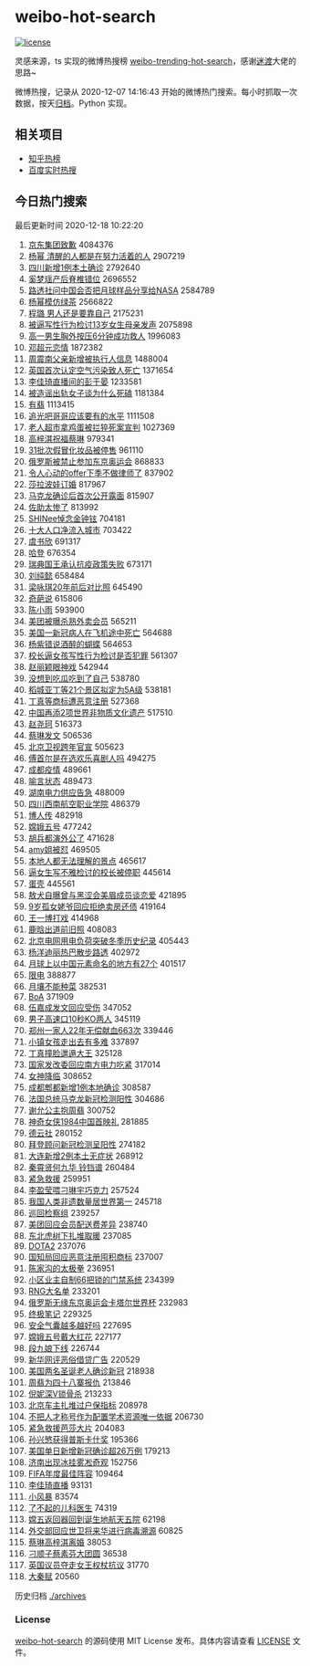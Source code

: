 # weibo-hot-search

[![license](https://img.shields.io/github/license/Arrackisarookie/weibo-hot-search)](https://github.com/Arrackisarookie/weibo-hot-search/blob/master/LICENSE)

灵感来源，ts 实现的微博热搜榜 [weibo-trending-hot-search](https://github.com/justjavac/weibo-trending-hot-search)，感谢[迷渡](https://github.com/justjavac)大佬的思路~

微博热搜，记录从 2020-12-07 14:16:43 开始的微博热门搜索。每小时抓取一次数据，按天[归档](./archives)。Python 实现。

## 相关项目
+ [知乎热榜](https://github.com/Arrackisarookie/zhihu-top-search)
+ [百度实时热搜](https://github.com/Arrackisarookie/baidu-hot-search)

## 今日热门搜索

<!-- Rank Begin -->

最后更新时间 2020-12-18 10:22:20

1. [京东集团致歉](https://s.weibo.com/weibo?q=%23%E4%BA%AC%E4%B8%9C%E9%9B%86%E5%9B%A2%E8%87%B4%E6%AD%89%23&Refer=top) 4084376
1. [杨幂 清醒的人都是在努力活着的人](https://s.weibo.com/weibo?q=%E6%9D%A8%E5%B9%82%20%E6%B8%85%E9%86%92%E7%9A%84%E4%BA%BA%E9%83%BD%E6%98%AF%E5%9C%A8%E5%8A%AA%E5%8A%9B%E6%B4%BB%E7%9D%80%E7%9A%84%E4%BA%BA&Refer=top) 2907219
1. [四川新增1例本土确诊](https://s.weibo.com/weibo?q=%23%E5%9B%9B%E5%B7%9D%E6%96%B0%E5%A2%9E1%E4%BE%8B%E6%9C%AC%E5%9C%9F%E7%A1%AE%E8%AF%8A%23&Refer=top) 2792640
1. [奚梦瑶产后脊椎错位](https://s.weibo.com/weibo?q=%23%E5%A5%9A%E6%A2%A6%E7%91%B6%E4%BA%A7%E5%90%8E%E8%84%8A%E6%A4%8E%E9%94%99%E4%BD%8D%23&Refer=top) 2696552
1. [路透社问中国会否把月球样品分享给NASA](https://s.weibo.com/weibo?q=%23%E8%B7%AF%E9%80%8F%E7%A4%BE%E9%97%AE%E4%B8%AD%E5%9B%BD%E4%BC%9A%E5%90%A6%E6%8A%8A%E6%9C%88%E7%90%83%E6%A0%B7%E5%93%81%E5%88%86%E4%BA%AB%E7%BB%99NASA%23&Refer=top) 2584789
1. [杨幂模仿绿茶](https://s.weibo.com/weibo?q=%23%E6%9D%A8%E5%B9%82%E6%A8%A1%E4%BB%BF%E7%BB%BF%E8%8C%B6%23&Refer=top) 2566822
1. [程璐 男人还是要靠自己](https://s.weibo.com/weibo?q=%E7%A8%8B%E7%92%90%20%E7%94%B7%E4%BA%BA%E8%BF%98%E6%98%AF%E8%A6%81%E9%9D%A0%E8%87%AA%E5%B7%B1&Refer=top) 2175231
1. [被逼写性行为检讨13岁女生母亲发声](https://s.weibo.com/weibo?q=%23%E8%A2%AB%E9%80%BC%E5%86%99%E6%80%A7%E8%A1%8C%E4%B8%BA%E6%A3%80%E8%AE%A813%E5%B2%81%E5%A5%B3%E7%94%9F%E6%AF%8D%E4%BA%B2%E5%8F%91%E5%A3%B0%23&Refer=top) 2075898
1. [高一男生胸外按压6分钟成功救人](https://s.weibo.com/weibo?q=%E9%AB%98%E4%B8%80%E7%94%B7%E7%94%9F%E8%83%B8%E5%A4%96%E6%8C%89%E5%8E%8B6%E5%88%86%E9%92%9F%E6%88%90%E5%8A%9F%E6%95%91%E4%BA%BA&Refer=top) 1996083
1. [邓超元恋情](https://s.weibo.com/weibo?q=%E9%82%93%E8%B6%85%E5%85%83%E6%81%8B%E6%83%85&Refer=top) 1872382
1. [周震南父亲新增被执行人信息](https://s.weibo.com/weibo?q=%E5%91%A8%E9%9C%87%E5%8D%97%E7%88%B6%E4%BA%B2%E6%96%B0%E5%A2%9E%E8%A2%AB%E6%89%A7%E8%A1%8C%E4%BA%BA%E4%BF%A1%E6%81%AF&Refer=top) 1488004
1. [英国首次认定空气污染致人死亡](https://s.weibo.com/weibo?q=%23%E8%8B%B1%E5%9B%BD%E9%A6%96%E6%AC%A1%E8%AE%A4%E5%AE%9A%E7%A9%BA%E6%B0%94%E6%B1%A1%E6%9F%93%E8%87%B4%E4%BA%BA%E6%AD%BB%E4%BA%A1%23&Refer=top) 1371654
1. [李佳琦直播间的彭于晏](https://s.weibo.com/weibo?q=%23%E6%9D%8E%E4%BD%B3%E7%90%A6%E7%9B%B4%E6%92%AD%E9%97%B4%E7%9A%84%E5%BD%AD%E4%BA%8E%E6%99%8F%23&Refer=top) 1233581
1. [被造谣出轨女子谈为什么死磕](https://s.weibo.com/weibo?q=%23%E8%A2%AB%E9%80%A0%E8%B0%A3%E5%87%BA%E8%BD%A8%E5%A5%B3%E5%AD%90%E8%B0%88%E4%B8%BA%E4%BB%80%E4%B9%88%E6%AD%BB%E7%A3%95%23&Refer=top) 1181384
1. [有翡](https://s.weibo.com/weibo?q=%E6%9C%89%E7%BF%A1&Refer=top) 1113415
1. [追光吧哥哥应该要有的水平](https://s.weibo.com/weibo?q=%23%E8%BF%BD%E5%85%89%E5%90%A7%E5%93%A5%E5%93%A5%E5%BA%94%E8%AF%A5%E8%A6%81%E6%9C%89%E7%9A%84%E6%B0%B4%E5%B9%B3%23&Refer=top) 1111508
1. [老人超市拿鸡蛋被拦猝死案宣判](https://s.weibo.com/weibo?q=%E8%80%81%E4%BA%BA%E8%B6%85%E5%B8%82%E6%8B%BF%E9%B8%A1%E8%9B%8B%E8%A2%AB%E6%8B%A6%E7%8C%9D%E6%AD%BB%E6%A1%88%E5%AE%A3%E5%88%A4&Refer=top) 1027369
1. [高梓淇祝福蔡琳](https://s.weibo.com/weibo?q=%E9%AB%98%E6%A2%93%E6%B7%87%E7%A5%9D%E7%A6%8F%E8%94%A1%E7%90%B3&Refer=top) 979341
1. [31批次假冒化妆品被停售](https://s.weibo.com/weibo?q=%2331%E6%89%B9%E6%AC%A1%E5%81%87%E5%86%92%E5%8C%96%E5%A6%86%E5%93%81%E8%A2%AB%E5%81%9C%E5%94%AE%23&Refer=top) 961110
1. [俄罗斯被禁止参加东京奥运会](https://s.weibo.com/weibo?q=%23%E4%BF%84%E7%BD%97%E6%96%AF%E8%A2%AB%E7%A6%81%E6%AD%A2%E5%8F%82%E5%8A%A0%E4%B8%9C%E4%BA%AC%E5%A5%A5%E8%BF%90%E4%BC%9A%23&Refer=top) 868833
1. [令人心动的offer下季不做律师了](https://s.weibo.com/weibo?q=%23%E4%BB%A4%E4%BA%BA%E5%BF%83%E5%8A%A8%E7%9A%84offer%E4%B8%8B%E5%AD%A3%E4%B8%8D%E5%81%9A%E5%BE%8B%E5%B8%88%E4%BA%86%23&Refer=top) 837902
1. [莎拉波娃订婚](https://s.weibo.com/weibo?q=%E8%8E%8E%E6%8B%89%E6%B3%A2%E5%A8%83%E8%AE%A2%E5%A9%9A&Refer=top) 817967
1. [马克龙确诊后首次公开露面](https://s.weibo.com/weibo?q=%E9%A9%AC%E5%85%8B%E9%BE%99%E7%A1%AE%E8%AF%8A%E5%90%8E%E9%A6%96%E6%AC%A1%E5%85%AC%E5%BC%80%E9%9C%B2%E9%9D%A2&Refer=top) 815907
1. [佐助太惨了](https://s.weibo.com/weibo?q=%23%E4%BD%90%E5%8A%A9%E5%A4%AA%E6%83%A8%E4%BA%86%23&Refer=top) 813992
1. [SHINee悼念金钟铉](https://s.weibo.com/weibo?q=%23SHINee%E6%82%BC%E5%BF%B5%E9%87%91%E9%92%9F%E9%93%89%23&Refer=top) 704181
1. [十大人口净流入城市](https://s.weibo.com/weibo?q=%23%E5%8D%81%E5%A4%A7%E4%BA%BA%E5%8F%A3%E5%87%80%E6%B5%81%E5%85%A5%E5%9F%8E%E5%B8%82%23&Refer=top) 703422
1. [虞书欣](https://s.weibo.com/weibo?q=%E8%99%9E%E4%B9%A6%E6%AC%A3&Refer=top) 691317
1. [哈登](https://s.weibo.com/weibo?q=%E5%93%88%E7%99%BB&Refer=top) 676354
1. [瑞典国王承认抗疫政策失败](https://s.weibo.com/weibo?q=%23%E7%91%9E%E5%85%B8%E5%9B%BD%E7%8E%8B%E6%89%BF%E8%AE%A4%E6%8A%97%E7%96%AB%E6%94%BF%E7%AD%96%E5%A4%B1%E8%B4%A5%23&Refer=top) 673171
1. [刘纯懿](https://s.weibo.com/weibo?q=%E5%88%98%E7%BA%AF%E6%87%BF&Refer=top) 658484
1. [梁咏琪20年前后对比照](https://s.weibo.com/weibo?q=%E6%A2%81%E5%92%8F%E7%90%AA20%E5%B9%B4%E5%89%8D%E5%90%8E%E5%AF%B9%E6%AF%94%E7%85%A7&Refer=top) 645490
1. [奇葩说](https://s.weibo.com/weibo?q=%E5%A5%87%E8%91%A9%E8%AF%B4&Refer=top) 615806
1. [陈小雨](https://s.weibo.com/weibo?q=%E9%99%88%E5%B0%8F%E9%9B%A8&Refer=top) 593900
1. [美团被曝杀熟外卖会员](https://s.weibo.com/weibo?q=%23%E7%BE%8E%E5%9B%A2%E8%A2%AB%E6%9B%9D%E6%9D%80%E7%86%9F%E5%A4%96%E5%8D%96%E4%BC%9A%E5%91%98%23&Refer=top) 565211
1. [美国一新冠病人在飞机途中死亡](https://s.weibo.com/weibo?q=%23%E7%BE%8E%E5%9B%BD%E4%B8%80%E6%96%B0%E5%86%A0%E7%97%85%E4%BA%BA%E5%9C%A8%E9%A3%9E%E6%9C%BA%E9%80%94%E4%B8%AD%E6%AD%BB%E4%BA%A1%23&Refer=top) 564688
1. [杨紫错说酒醉的蝴蝶](https://s.weibo.com/weibo?q=%23%E6%9D%A8%E7%B4%AB%E9%94%99%E8%AF%B4%E9%85%92%E9%86%89%E7%9A%84%E8%9D%B4%E8%9D%B6%23&Refer=top) 564653
1. [校长逼女孩写性行为检讨是否犯罪](https://s.weibo.com/weibo?q=%23%E6%A0%A1%E9%95%BF%E9%80%BC%E5%A5%B3%E5%AD%A9%E5%86%99%E6%80%A7%E8%A1%8C%E4%B8%BA%E6%A3%80%E8%AE%A8%E6%98%AF%E5%90%A6%E7%8A%AF%E7%BD%AA%23&Refer=top) 561307
1. [赵丽颖眼神戏](https://s.weibo.com/weibo?q=%23%E8%B5%B5%E4%B8%BD%E9%A2%96%E7%9C%BC%E7%A5%9E%E6%88%8F%23&Refer=top) 542944
1. [没想到吃瓜吃到了自己](https://s.weibo.com/weibo?q=%23%E6%B2%A1%E6%83%B3%E5%88%B0%E5%90%83%E7%93%9C%E5%90%83%E5%88%B0%E4%BA%86%E8%87%AA%E5%B7%B1%23&Refer=top) 538780
1. [稻城亚丁等21个景区拟定为5A级](https://s.weibo.com/weibo?q=%23%E7%A8%BB%E5%9F%8E%E4%BA%9A%E4%B8%81%E7%AD%8921%E4%B8%AA%E6%99%AF%E5%8C%BA%E6%8B%9F%E5%AE%9A%E4%B8%BA5A%E7%BA%A7%23&Refer=top) 538181
1. [丁真等商标遭恶意注册](https://s.weibo.com/weibo?q=%23%E4%B8%81%E7%9C%9F%E7%AD%89%E5%95%86%E6%A0%87%E9%81%AD%E6%81%B6%E6%84%8F%E6%B3%A8%E5%86%8C%23&Refer=top) 527368
1. [中国再添2项世界非物质文化遗产](https://s.weibo.com/weibo?q=%23%E4%B8%AD%E5%9B%BD%E5%86%8D%E6%B7%BB2%E9%A1%B9%E4%B8%96%E7%95%8C%E9%9D%9E%E7%89%A9%E8%B4%A8%E6%96%87%E5%8C%96%E9%81%97%E4%BA%A7%23&Refer=top) 517510
1. [赵尧珂](https://s.weibo.com/weibo?q=%E8%B5%B5%E5%B0%A7%E7%8F%82&Refer=top) 516373
1. [蔡琳发文](https://s.weibo.com/weibo?q=%E8%94%A1%E7%90%B3%E5%8F%91%E6%96%87&Refer=top) 506536
1. [北京卫视跨年官宣](https://s.weibo.com/weibo?q=%23%E5%8C%97%E4%BA%AC%E5%8D%AB%E8%A7%86%E8%B7%A8%E5%B9%B4%E5%AE%98%E5%AE%A3%23&Refer=top) 505623
1. [傅首尔是在选欢乐喜剧人吗](https://s.weibo.com/weibo?q=%23%E5%82%85%E9%A6%96%E5%B0%94%E6%98%AF%E5%9C%A8%E9%80%89%E6%AC%A2%E4%B9%90%E5%96%9C%E5%89%A7%E4%BA%BA%E5%90%97%23&Refer=top) 494275
1. [成都疫情](https://s.weibo.com/weibo?q=%E6%88%90%E9%83%BD%E7%96%AB%E6%83%85&Refer=top) 489661
1. [喻言状态](https://s.weibo.com/weibo?q=%23%E5%96%BB%E8%A8%80%E7%8A%B6%E6%80%81%23&Refer=top) 489473
1. [湖南电力供应告急](https://s.weibo.com/weibo?q=%E6%B9%96%E5%8D%97%E7%94%B5%E5%8A%9B%E4%BE%9B%E5%BA%94%E5%91%8A%E6%80%A5&Refer=top) 488009
1. [四川西南航空职业学院](https://s.weibo.com/weibo?q=%E5%9B%9B%E5%B7%9D%E8%A5%BF%E5%8D%97%E8%88%AA%E7%A9%BA%E8%81%8C%E4%B8%9A%E5%AD%A6%E9%99%A2&Refer=top) 486379
1. [博人传](https://s.weibo.com/weibo?q=%E5%8D%9A%E4%BA%BA%E4%BC%A0&Refer=top) 482918
1. [嫦娥五号](https://s.weibo.com/weibo?q=%E5%AB%A6%E5%A8%A5%E4%BA%94%E5%8F%B7&Refer=top) 477242
1. [胡兵都演外公了](https://s.weibo.com/weibo?q=%23%E8%83%A1%E5%85%B5%E9%83%BD%E6%BC%94%E5%A4%96%E5%85%AC%E4%BA%86%23&Refer=top) 471628
1. [amy姐被怼](https://s.weibo.com/weibo?q=amy%E5%A7%90%E8%A2%AB%E6%80%BC&Refer=top) 469505
1. [本地人都无法理解的景点](https://s.weibo.com/weibo?q=%E6%9C%AC%E5%9C%B0%E4%BA%BA%E9%83%BD%E6%97%A0%E6%B3%95%E7%90%86%E8%A7%A3%E7%9A%84%E6%99%AF%E7%82%B9&Refer=top) 465617
1. [逼女生写不雅检讨的校长被停职](https://s.weibo.com/weibo?q=%23%E9%80%BC%E5%A5%B3%E7%94%9F%E5%86%99%E4%B8%8D%E9%9B%85%E6%A3%80%E8%AE%A8%E7%9A%84%E6%A0%A1%E9%95%BF%E8%A2%AB%E5%81%9C%E8%81%8C%23&Refer=top) 445614
1. [蛋壳](https://s.weibo.com/weibo?q=%E8%9B%8B%E5%A3%B3&Refer=top) 445561
1. [敖犬自曝曾与黑涩会美眉成员谈恋爱](https://s.weibo.com/weibo?q=%23%E6%95%96%E7%8A%AC%E8%87%AA%E6%9B%9D%E6%9B%BE%E4%B8%8E%E9%BB%91%E6%B6%A9%E4%BC%9A%E7%BE%8E%E7%9C%89%E6%88%90%E5%91%98%E8%B0%88%E6%81%8B%E7%88%B1%23&Refer=top) 421895
1. [9岁孤女姥爷回应拒绝卖房还债](https://s.weibo.com/weibo?q=9%E5%B2%81%E5%AD%A4%E5%A5%B3%E5%A7%A5%E7%88%B7%E5%9B%9E%E5%BA%94%E6%8B%92%E7%BB%9D%E5%8D%96%E6%88%BF%E8%BF%98%E5%80%BA&Refer=top) 419164
1. [王一博打戏](https://s.weibo.com/weibo?q=%23%E7%8E%8B%E4%B8%80%E5%8D%9A%E6%89%93%E6%88%8F%23&Refer=top) 414968
1. [鹿晗出道前旧照](https://s.weibo.com/weibo?q=%23%E9%B9%BF%E6%99%97%E5%87%BA%E9%81%93%E5%89%8D%E6%97%A7%E7%85%A7%23&Refer=top) 408083
1. [北京电网用电负荷突破冬季历史纪录](https://s.weibo.com/weibo?q=%23%E5%8C%97%E4%BA%AC%E7%94%B5%E7%BD%91%E7%94%A8%E7%94%B5%E8%B4%9F%E8%8D%B7%E7%AA%81%E7%A0%B4%E5%86%AC%E5%AD%A3%E5%8E%86%E5%8F%B2%E7%BA%AA%E5%BD%95%23&Refer=top) 405443
1. [杨洋迪丽热巴散步路透](https://s.weibo.com/weibo?q=%23%E6%9D%A8%E6%B4%8B%E8%BF%AA%E4%B8%BD%E7%83%AD%E5%B7%B4%E6%95%A3%E6%AD%A5%E8%B7%AF%E9%80%8F%23&Refer=top) 402972
1. [月球上以中国元素命名的地方有27个](https://s.weibo.com/weibo?q=%23%E6%9C%88%E7%90%83%E4%B8%8A%E4%BB%A5%E4%B8%AD%E5%9B%BD%E5%85%83%E7%B4%A0%E5%91%BD%E5%90%8D%E7%9A%84%E5%9C%B0%E6%96%B9%E6%9C%8927%E4%B8%AA%23&Refer=top) 401517
1. [限电](https://s.weibo.com/weibo?q=%E9%99%90%E7%94%B5&Refer=top) 388877
1. [月壤不能种菜](https://s.weibo.com/weibo?q=%23%E6%9C%88%E5%A3%A4%E4%B8%8D%E8%83%BD%E7%A7%8D%E8%8F%9C%23&Refer=top) 382531
1. [BoA](https://s.weibo.com/weibo?q=BoA&Refer=top) 371909
1. [伍嘉成发文回应受伤](https://s.weibo.com/weibo?q=%23%E4%BC%8D%E5%98%89%E6%88%90%E5%8F%91%E6%96%87%E5%9B%9E%E5%BA%94%E5%8F%97%E4%BC%A4%23&Refer=top) 347052
1. [男子高速口10秒KO两人](https://s.weibo.com/weibo?q=%E7%94%B7%E5%AD%90%E9%AB%98%E9%80%9F%E5%8F%A310%E7%A7%92KO%E4%B8%A4%E4%BA%BA&Refer=top) 345119
1. [郑州一家人22年无偿献血663次](https://s.weibo.com/weibo?q=%23%E9%83%91%E5%B7%9E%E4%B8%80%E5%AE%B6%E4%BA%BA22%E5%B9%B4%E6%97%A0%E5%81%BF%E7%8C%AE%E8%A1%80663%E6%AC%A1%23&Refer=top) 339446
1. [小镇女孩走出去有多难](https://s.weibo.com/weibo?q=%23%E5%B0%8F%E9%95%87%E5%A5%B3%E5%AD%A9%E8%B5%B0%E5%87%BA%E5%8E%BB%E6%9C%89%E5%A4%9A%E9%9A%BE%23&Refer=top) 337897
1. [丁真撞脸邋遢大王](https://s.weibo.com/weibo?q=%23%E4%B8%81%E7%9C%9F%E6%92%9E%E8%84%B8%E9%82%8B%E9%81%A2%E5%A4%A7%E7%8E%8B%23&Refer=top) 325128
1. [国家发改委回应南方电力吃紧](https://s.weibo.com/weibo?q=%23%E5%9B%BD%E5%AE%B6%E5%8F%91%E6%94%B9%E5%A7%94%E5%9B%9E%E5%BA%94%E5%8D%97%E6%96%B9%E7%94%B5%E5%8A%9B%E5%90%83%E7%B4%A7%23&Refer=top) 317014
1. [女神降临](https://s.weibo.com/weibo?q=%E5%A5%B3%E7%A5%9E%E9%99%8D%E4%B8%B4&Refer=top) 308652
1. [成都郫都新增1例本地确诊](https://s.weibo.com/weibo?q=%23%E6%88%90%E9%83%BD%E9%83%AB%E9%83%BD%E6%96%B0%E5%A2%9E1%E4%BE%8B%E6%9C%AC%E5%9C%B0%E7%A1%AE%E8%AF%8A%23&Refer=top) 308587
1. [法国总统马克龙新冠检测阳性](https://s.weibo.com/weibo?q=%23%E6%B3%95%E5%9B%BD%E6%80%BB%E7%BB%9F%E9%A9%AC%E5%85%8B%E9%BE%99%E6%96%B0%E5%86%A0%E6%A3%80%E6%B5%8B%E9%98%B3%E6%80%A7%23&Refer=top) 304686
1. [谢允公主抱周翡](https://s.weibo.com/weibo?q=%23%E8%B0%A2%E5%85%81%E5%85%AC%E4%B8%BB%E6%8A%B1%E5%91%A8%E7%BF%A1%23&Refer=top) 300752
1. [神奇女侠1984中国首映礼](https://s.weibo.com/weibo?q=%23%E7%A5%9E%E5%A5%87%E5%A5%B3%E4%BE%A01984%E4%B8%AD%E5%9B%BD%E9%A6%96%E6%98%A0%E7%A4%BC%23&Refer=top) 281885
1. [德云社](https://s.weibo.com/weibo?q=%E5%BE%B7%E4%BA%91%E7%A4%BE&Refer=top) 280152
1. [拜登顾问新冠检测呈阳性](https://s.weibo.com/weibo?q=%E6%8B%9C%E7%99%BB%E9%A1%BE%E9%97%AE%E6%96%B0%E5%86%A0%E6%A3%80%E6%B5%8B%E5%91%88%E9%98%B3%E6%80%A7&Refer=top) 274182
1. [大连新增2例本土无症状](https://s.weibo.com/weibo?q=%23%E5%A4%A7%E8%BF%9E%E6%96%B0%E5%A2%9E2%E4%BE%8B%E6%9C%AC%E5%9C%9F%E6%97%A0%E7%97%87%E7%8A%B6%23&Refer=top) 268912
1. [秦霄贤何九华 铃铛谱](https://s.weibo.com/weibo?q=%E7%A7%A6%E9%9C%84%E8%B4%A4%E4%BD%95%E4%B9%9D%E5%8D%8E%20%E9%93%83%E9%93%9B%E8%B0%B1&Refer=top) 260484
1. [紧急救援](https://s.weibo.com/weibo?q=%E7%B4%A7%E6%80%A5%E6%95%91%E6%8F%B4&Refer=top) 259951
1. [李盈莹喂刁琳宇巧克力](https://s.weibo.com/weibo?q=%E6%9D%8E%E7%9B%88%E8%8E%B9%E5%96%82%E5%88%81%E7%90%B3%E5%AE%87%E5%B7%A7%E5%85%8B%E5%8A%9B&Refer=top) 257524
1. [我国人类非遗数量居世界第一](https://s.weibo.com/weibo?q=%23%E6%88%91%E5%9B%BD%E4%BA%BA%E7%B1%BB%E9%9D%9E%E9%81%97%E6%95%B0%E9%87%8F%E5%B1%85%E4%B8%96%E7%95%8C%E7%AC%AC%E4%B8%80%23&Refer=top) 245718
1. [巡回检察组](https://s.weibo.com/weibo?q=%E5%B7%A1%E5%9B%9E%E6%A3%80%E5%AF%9F%E7%BB%84&Refer=top) 239257
1. [美团回应会员配送费差异](https://s.weibo.com/weibo?q=%23%E7%BE%8E%E5%9B%A2%E5%9B%9E%E5%BA%94%E4%BC%9A%E5%91%98%E9%85%8D%E9%80%81%E8%B4%B9%E5%B7%AE%E5%BC%82%23&Refer=top) 238740
1. [东北虎树下扎堆取暖](https://s.weibo.com/weibo?q=%23%E4%B8%9C%E5%8C%97%E8%99%8E%E6%A0%91%E4%B8%8B%E6%89%8E%E5%A0%86%E5%8F%96%E6%9A%96%23&Refer=top) 237085
1. [DOTA2](https://s.weibo.com/weibo?q=DOTA2&Refer=top) 237076
1. [国知局回应恶意注册囤积商标](https://s.weibo.com/weibo?q=%E5%9B%BD%E7%9F%A5%E5%B1%80%E5%9B%9E%E5%BA%94%E6%81%B6%E6%84%8F%E6%B3%A8%E5%86%8C%E5%9B%A4%E7%A7%AF%E5%95%86%E6%A0%87&Refer=top) 237007
1. [陈家沟的太极拳](https://s.weibo.com/weibo?q=%23%E9%99%88%E5%AE%B6%E6%B2%9F%E7%9A%84%E5%A4%AA%E6%9E%81%E6%8B%B3%23&Refer=top) 236951
1. [小区业主自制66把锁的门禁系统](https://s.weibo.com/weibo?q=%E5%B0%8F%E5%8C%BA%E4%B8%9A%E4%B8%BB%E8%87%AA%E5%88%B666%E6%8A%8A%E9%94%81%E7%9A%84%E9%97%A8%E7%A6%81%E7%B3%BB%E7%BB%9F&Refer=top) 234399
1. [RNG大名单](https://s.weibo.com/weibo?q=RNG%E5%A4%A7%E5%90%8D%E5%8D%95&Refer=top) 233201
1. [俄罗斯无缘东京奥运会卡塔尔世界杯](https://s.weibo.com/weibo?q=%E4%BF%84%E7%BD%97%E6%96%AF%E6%97%A0%E7%BC%98%E4%B8%9C%E4%BA%AC%E5%A5%A5%E8%BF%90%E4%BC%9A%E5%8D%A1%E5%A1%94%E5%B0%94%E4%B8%96%E7%95%8C%E6%9D%AF&Refer=top) 232983
1. [终极笔记](https://s.weibo.com/weibo?q=%E7%BB%88%E6%9E%81%E7%AC%94%E8%AE%B0&Refer=top) 229325
1. [安全气囊越多越好吗](https://s.weibo.com/weibo?q=%23%E5%AE%89%E5%85%A8%E6%B0%94%E5%9B%8A%E8%B6%8A%E5%A4%9A%E8%B6%8A%E5%A5%BD%E5%90%97%23&Refer=top) 227695
1. [嫦娥五号戴大红花](https://s.weibo.com/weibo?q=%E5%AB%A6%E5%A8%A5%E4%BA%94%E5%8F%B7%E6%88%B4%E5%A4%A7%E7%BA%A2%E8%8A%B1&Refer=top) 227177
1. [段九娘下线](https://s.weibo.com/weibo?q=%23%E6%AE%B5%E4%B9%9D%E5%A8%98%E4%B8%8B%E7%BA%BF%23&Refer=top) 226744
1. [新华网评恶俗借贷广告](https://s.weibo.com/weibo?q=%E6%96%B0%E5%8D%8E%E7%BD%91%E8%AF%84%E6%81%B6%E4%BF%97%E5%80%9F%E8%B4%B7%E5%B9%BF%E5%91%8A&Refer=top) 220529
1. [美国两名圣诞老人确诊新冠](https://s.weibo.com/weibo?q=%23%E7%BE%8E%E5%9B%BD%E4%B8%A4%E5%90%8D%E5%9C%A3%E8%AF%9E%E8%80%81%E4%BA%BA%E7%A1%AE%E8%AF%8A%E6%96%B0%E5%86%A0%23&Refer=top) 218938
1. [周翡为四十八寨报仇](https://s.weibo.com/weibo?q=%23%E5%91%A8%E7%BF%A1%E4%B8%BA%E5%9B%9B%E5%8D%81%E5%85%AB%E5%AF%A8%E6%8A%A5%E4%BB%87%23&Refer=top) 213846
1. [倪妮深V锁骨杀](https://s.weibo.com/weibo?q=%23%E5%80%AA%E5%A6%AE%E6%B7%B1V%E9%94%81%E9%AA%A8%E6%9D%80%23&Refer=top) 213233
1. [北京车主扎堆过户保指标](https://s.weibo.com/weibo?q=%23%E5%8C%97%E4%BA%AC%E8%BD%A6%E4%B8%BB%E6%89%8E%E5%A0%86%E8%BF%87%E6%88%B7%E4%BF%9D%E6%8C%87%E6%A0%87%23&Refer=top) 208978
1. [不把人才称号作为配置学术资源唯一依据](https://s.weibo.com/weibo?q=%23%E4%B8%8D%E6%8A%8A%E4%BA%BA%E6%89%8D%E7%A7%B0%E5%8F%B7%E4%BD%9C%E4%B8%BA%E9%85%8D%E7%BD%AE%E5%AD%A6%E6%9C%AF%E8%B5%84%E6%BA%90%E5%94%AF%E4%B8%80%E4%BE%9D%E6%8D%AE%23&Refer=top) 206730
1. [紧急救援芭莎大片](https://s.weibo.com/weibo?q=%E7%B4%A7%E6%80%A5%E6%95%91%E6%8F%B4%E8%8A%AD%E8%8E%8E%E5%A4%A7%E7%89%87&Refer=top) 204083
1. [孙兴慜获得普斯卡什奖](https://s.weibo.com/weibo?q=%E5%AD%99%E5%85%B4%E6%85%9C%E8%8E%B7%E5%BE%97%E6%99%AE%E6%96%AF%E5%8D%A1%E4%BB%80%E5%A5%96&Refer=top) 195366
1. [美国单日新增新冠确诊超26万例](https://s.weibo.com/weibo?q=%23%E7%BE%8E%E5%9B%BD%E5%8D%95%E6%97%A5%E6%96%B0%E5%A2%9E%E6%96%B0%E5%86%A0%E7%A1%AE%E8%AF%8A%E8%B6%8526%E4%B8%87%E4%BE%8B%23&Refer=top) 179213
1. [济南出现冰挂雾凇奇观](https://s.weibo.com/weibo?q=%23%E6%B5%8E%E5%8D%97%E5%87%BA%E7%8E%B0%E5%86%B0%E6%8C%82%E9%9B%BE%E5%87%87%E5%A5%87%E8%A7%82%23&Refer=top) 152756
1. [FIFA年度最佳阵容](https://s.weibo.com/weibo?q=FIFA%E5%B9%B4%E5%BA%A6%E6%9C%80%E4%BD%B3%E9%98%B5%E5%AE%B9&Refer=top) 109464
1. [李佳琦直播](https://s.weibo.com/weibo?q=%E6%9D%8E%E4%BD%B3%E7%90%A6%E7%9B%B4%E6%92%AD&Refer=top) 93131
1. [小风暴](https://s.weibo.com/weibo?q=%E5%B0%8F%E9%A3%8E%E6%9A%B4&Refer=top) 83574
1. [了不起的儿科医生](https://s.weibo.com/weibo?q=%E4%BA%86%E4%B8%8D%E8%B5%B7%E7%9A%84%E5%84%BF%E7%A7%91%E5%8C%BB%E7%94%9F&Refer=top) 74319
1. [嫦五返回器回到诞生地航天五院](https://s.weibo.com/weibo?q=%23%E5%AB%A6%E4%BA%94%E8%BF%94%E5%9B%9E%E5%99%A8%E5%9B%9E%E5%88%B0%E8%AF%9E%E7%94%9F%E5%9C%B0%E8%88%AA%E5%A4%A9%E4%BA%94%E9%99%A2%23&Refer=top) 62198
1. [外交部回应世卫将来华进行病毒溯源](https://s.weibo.com/weibo?q=%23%E5%A4%96%E4%BA%A4%E9%83%A8%E5%9B%9E%E5%BA%94%E4%B8%96%E5%8D%AB%E5%B0%86%E6%9D%A5%E5%8D%8E%E8%BF%9B%E8%A1%8C%E7%97%85%E6%AF%92%E6%BA%AF%E6%BA%90%23&Refer=top) 60825
1. [蔡琳高梓淇离婚](https://s.weibo.com/weibo?q=%E8%94%A1%E7%90%B3%E9%AB%98%E6%A2%93%E6%B7%87%E7%A6%BB%E5%A9%9A&Refer=top) 38053
1. [刁顺子蔡素芬大团圆](https://s.weibo.com/weibo?q=%23%E5%88%81%E9%A1%BA%E5%AD%90%E8%94%A1%E7%B4%A0%E8%8A%AC%E5%A4%A7%E5%9B%A2%E5%9C%86%23&Refer=top) 36538
1. [英国议员夺走女王权杖抗议](https://s.weibo.com/weibo?q=%23%E8%8B%B1%E5%9B%BD%E8%AE%AE%E5%91%98%E5%A4%BA%E8%B5%B0%E5%A5%B3%E7%8E%8B%E6%9D%83%E6%9D%96%E6%8A%97%E8%AE%AE%23&Refer=top) 31770
1. [大秦赋](https://s.weibo.com/weibo?q=%E5%A4%A7%E7%A7%A6%E8%B5%8B&Refer=top) 20560
<!-- Rank End -->

历史归档 [./archives](./archives)

### License

[weibo-hot-search](https://github.com/Arrackisarookie/weibo-hot-search) 的源码使用 MIT License 发布。具体内容请查看 [LICENSE](./LICENSE) 文件。
